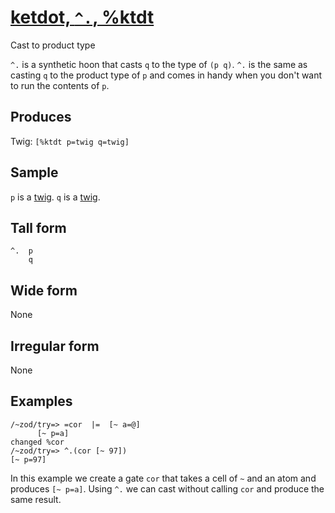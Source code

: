 [ketdot, `^.`, %ktdt](#ktdt)
============================

Cast to product type

`^.` is a synthetic hoon that casts `q` to the type of `(p q)`. `^.` is
the same as casting `q` to the product type of `p` and comes in handy
when you don't want to run the contents of `p`.

Produces
--------

Twig: `[%ktdt p=twig q=twig]`

Sample
------

`p` is a [twig](). `q` is a [twig]().

Tall form
---------

    ^.  p
        q

Wide form
---------

None

Irregular form
--------------

None

Examples
--------

    /~zod/try=> =cor  |=  [~ a=@]
          [~ p=a]
    changed %cor
    /~zod/try=> ^.(cor [~ 97])
    [~ p=97]

In this example we create a gate `cor` that takes a cell of `~` and an
atom and produces `[~ p=a]`. Using `^.` we can cast without calling
`cor` and produce the same result.
